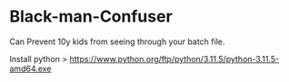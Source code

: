 # Black-man-Confuser
Can Prevent 10y kids from seeing through your batch file.

Install python > https://www.python.org/ftp/python/3.11.5/python-3.11.5-amd64.exe
